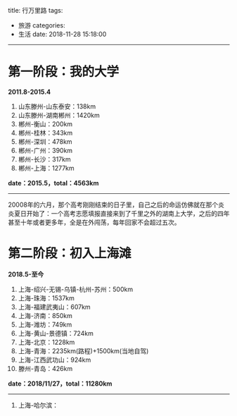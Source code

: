 title: 行万里路
tags:
  - 旅游
categories:
  - 生活
date: 2018-11-28 15:18:00
---
# 第一阶段：我的大学

**2011.8-2015.4**

1. 山东滕州-山东泰安：138km
2. 山东滕州-湖南郴州：1420km
3. 郴州-衡山：200km
4. 郴州-桂林：343km
5. 郴州-深圳：478km
6. 郴州-广州：390km
7. 郴州-长沙：317km
8. 郴州-上海：1277km

**date：2015.5，total：4563km**

<!--more-->

------



20008年的六月，那个高考刚刚结束的日子里，自己之后的命运仿佛就在那个炎炎夏日开始了：一个高考志愿填报直接来到了千里之外的湖南上大学，之后的四年甚至十年或者更多年，全是在外闯荡，每年回家不会超过五次。



# 第二阶段：初入上海滩

**2018.5-至今**

1. 上海-绍兴-无锡-乌镇-杭州-苏州：500km
2. 上海-珠海：1537km
3. 上海-福建武夷山：607km
4. 上海-济南：850km
5. 上海-潍坊：749km
6. 上海-黄山-景德镇：724km
7. 上海-北京：1228km
8. 上海-青海：2235km(路程)+1500km(当地自驾)
9. 上海-江西武功山：924km
10. 滕州-青岛：426km

**date：2018/11/27，total：11280km**

------

1. 上海-哈尔滨：